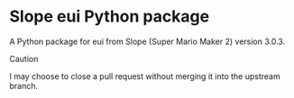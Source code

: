 # Slope eui Python package
A Python package for eui from Slope (Super Mario Maker 2) version 3.0.3.
> [!CAUTION]
> I may choose to close a pull request without merging it into the upstream branch.
